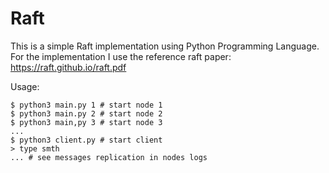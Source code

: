 # Raft

This is a simple Raft implementation using Python Programming Language.
For the implementation I use the reference raft paper: https://raft.github.io/raft.pdf

Usage:
```
$ python3 main.py 1 # start node 1
$ python3 main.py 2 # start node 2
$ python3 main,py 3 # start node 3
...
$ python3 client.py # start client
> type smth
... # see messages replication in nodes logs
```
